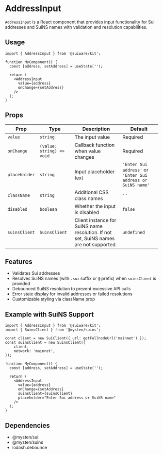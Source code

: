 # AddressInput

`AddressInput` is a React component that provides input functionality for Sui addresses and SuiNS names with validation and resolution capabilities.

## Usage

```tsx
import { AddressInput } from '@suiware/kit';

function MyComponent() {
  const [address, setAddress] = useState('');

  return (
    <AddressInput
      value={address}
      onChange={setAddress}
    />
  );
}
```

## Props

| Prop | Type | Description | Default |
|------|------|-------------|---------|
| `value` | `string` | The input value | Required |
| `onChange` | `(value: string) => void` | Callback function when value changes | Required |
| `placeholder` | `string` | Input placeholder text | `'Enter Sui address'` or `'Enter Sui address or SuiNS name'` |
| `className` | `string` | Additional CSS class names | `''` |
| `disabled` | `boolean` | Whether the input is disabled | `false` |
| `suinsClient` | `SuinsClient` | Client instance for SuiNS name resolution. If not set, SuiNS names are not supported. | `undefined` |

## Features

- Validates Sui addresses
- Resolves SuiNS names (with `.sui` suffix or `@` prefix) when `suinsClient` is provided
- Debounced SuiNS resolution to prevent excessive API calls
- Error state display for invalid addresses or failed resolutions
- Customizable styling via className prop

## Example with SuiNS Support

```tsx
import { AddressInput } from '@suiware/kit';
import { SuinsClient } from '@mysten/suins';

const client = new SuiClient({ url: getFullnodeUrl('mainnet') });
const suinsClient = new SuinsClient({
	client,
	network: 'mainnet',
});

function MyComponent() {
  const [address, setAddress] = useState('');

  return (
    <AddressInput
      value={address}
      onChange={setAddress}
      suinsClient={suinsClient}
      placeholder="Enter Sui address or SuiNS name"
    />
  );
}
```

## Dependencies

- @mysten/sui
- @mysten/suins
- lodash.debounce
